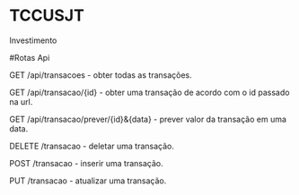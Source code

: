 # TCCUSJT
Investimento

#Rotas Api

GET /api/transacoes - obter todas as transações.

GET /api/transacao/{id} - obter uma transação de acordo com o id passado na url.

GET /api/transacao/prever/{id}&{data} - prever valor da transação em uma data.

DELETE /transacao - deletar uma transação.

POST /transacao - inserir uma transação.

PUT /transacao - atualizar uma transação.